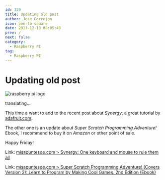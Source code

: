 ```yaml
---
id: 329
title: Updating old post
author: Jose Cerrejon
icon: pen-to-square
date: 2013-12-13 08:05:49
prev: /
next: false
category:
  - Raspberry PI
tag:
  - Raspberry PI
---
```


# Updating old post

![raspberry pi logo](/images/r_pi.jpg)

translating...

This time a want to add  to the recent post about *Synergy*, a great tutorial by [adafruit.com](http://adafruit.com).

The other one is an update about *Super Scratch Programming Adventure!* Ebook, I recommend to buy it on *Amazon* or other point of sale.

Happy Friday!

Link: [misapuntesde.com > Synergy: One keyboard and mouse to rule them all](/post.php?id=322)

Link: [misapuntesde.com > Super Scratch Programming Adventure! (Covers Version 2): Learn to Program by Making Cool Games, 2nd Edition (Ebook)](/post.php?id=218)